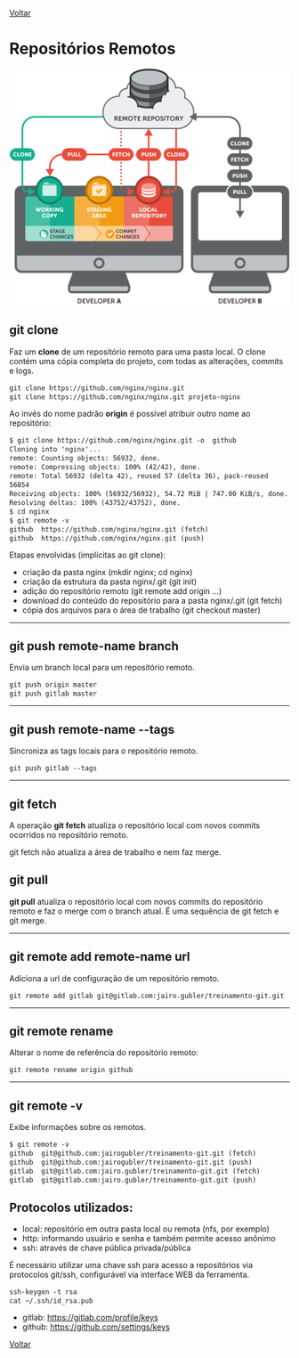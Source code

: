 [Voltar](README.md)

# Repositórios Remotos

![fluxo-trabalho-repositorios](imagens/basic-remote-workflow.png)

## git clone

Faz um **clone** de um repositório remoto para uma pasta local.
O clone contém uma cópia completa do projeto, com todas as alterações, commits e logs.

```
git clone https://github.com/nginx/nginx.git
git clone https://github.com/nginx/nginx.git projeto-nginx
```

Ao invés do nome padrão **origin** é possível atribuir outro nome ao repositório:
```
$ git clone https://github.com/nginx/nginx.git -o  github
Cloning into 'nginx'...
remote: Counting objects: 56932, done.
remote: Compressing objects: 100% (42/42), done.
remote: Total 56932 (delta 42), reused 57 (delta 36), pack-reused 56854
Receiving objects: 100% (56932/56932), 54.72 MiB | 747.00 KiB/s, done.
Resolving deltas: 100% (43752/43752), done.
$ cd nginx
$ git remote -v
github  https://github.com/nginx/nginx.git (fetch)
github  https://github.com/nginx/nginx.git (push)
```

Etapas envolvidas (implícitas ao git clone):
 * criação da pasta nginx (mkdir nginx; cd nginx)
 * criação da estrutura da pasta nginx/.git (git init)
 * adição do repositório remoto (git remote add origin …)
 * download do conteúdo do repositório para a pasta nginx/.git (git fetch)
 * cópia dos arquivos para o área de trabalho (git checkout master)

----
## git push remote-name branch

Envia um branch local para um repositório remoto.

```
git push origin master
git push gitlab master
```
----
## git push remote-name --tags

Sincroniza as tags locais para o repositório remoto.

```
git push gitlab --tags
```
----

## git fetch

A operação **git fetch** atualiza o repositório local com novos commits ocorridos no repositório remoto.

git fetch não atualiza a área de trabalho e nem faz merge.

## git pull

**git pull** atualiza o repositório local com novos commits do repositório remoto e faz o merge com o branch atual. É uma sequência de git fetch e git merge.

----
## git remote add remote-name url

Adiciona a url de configuração de um repositório remoto.

```
git remote add gitlab git@gitlab.com:jairo.gubler/treinamento-git.git
```

----

## git remote rename

Alterar o nome de referência do repositório remoto:
```
git remote rename origin github
```
----
## git remote -v

Exibe informações sobre os remotos.
```
$ git remote -v
github  git@github.com:jairogubler/treinamento-git.git (fetch)
github  git@github.com:jairogubler/treinamento-git.git (push)
gitlab  git@gitlab.com:jairo.gubler/treinamento-git.git (fetch)
gitlab  git@gitlab.com:jairo.gubler/treinamento-git.git (push)
```

## Protocolos utilizados:

 * local: repositório em outra pasta local ou remota (nfs, por exemplo) 
 * http: informando usuário e senha e também permite acesso anônimo
 * ssh: através de chave pública privada/pública

 É necessário utilizar uma chave ssh para acesso a repositórios via protocolos git/ssh, configurável via interface WEB da ferramenta.

```
ssh-keygen -t rsa
cat ~/.ssh/id_rsa.pub
 ``` 
  * gitlab: https://gitlab.com/profile/keys
  * github: https://github.com/settings/keys
  
[Voltar](README.md)
